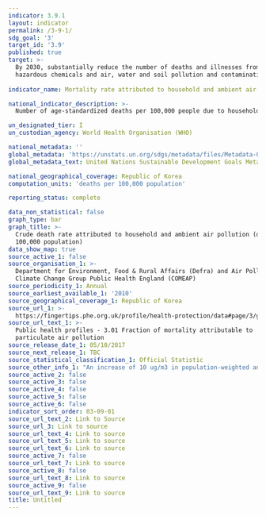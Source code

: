 ```yaml
---
indicator: 3.9.1
layout: indicator
permalink: /3-9-1/
sdg_goal: '3'
target_id: '3.9'
published: true
target: >-
  By 2030, substantially reduce the number of deaths and illnesses from
  hazardous chemicals and air, water and soil pollution and contamination
  
indicator_name: Mortality rate attributed to household and ambient air pollution

national_indicator_description: >-
  Number of age-standardized deaths per 100,000 people due to household and ambient air pollution 

un_designated_tier: I
un_custodian_agency: World Health Organisation (WHO)

national_metadata: ''
global_metadata: 'https://unstats.un.org/sdgs/metadata/files/Metadata-03-09-01.pdf'
global_metadata_text: United Nations Sustainable Development Goals Metadata (PDF 216 KB)

national_geographical_coverage: Republic of Korea
computation_units: 'deaths per 100,000 population'

reporting_status: complete

data_non_statistical: false
graph_type: bar
graph_title: >-
  Crude death rate attributed to household and ambient air pollution (deaths per
  100,000 population)
data_show_map: true
source_active_1: false
source_organisation_1: >-
  Department for Environment, Food & Rural Affairs (Defra) and Air Pollution and
  Climate Change Group Public Health England (COMEAP)
source_periodicity_1: Annual
source_earliest_available_1: '2010'
source_geographical_coverage_1: Republic of Korea
source_url_1: >-
  https://fingertips.phe.org.uk/profile/health-protection/data#page/3/gid/1000002/pat/6/par/E12000007/ati/102/are/E09000019/iid/30101/age/230/sex/4
source_url_text_1: >-
  Public health profiles - 3.01 Fraction of mortality attributable to
  particulate air pollution
source_release_date_1: 05/10/2017
source_next_release_1: TBC
source_statistical_classification_1: Official Statistic
source_other_info_1: "An increase of 10 ug/m3 in population-weighted annual average background concentration of\_PM2.5* is assumed to increase all-cause mortality rates by a unit relative risk (RR) factor of 1.06. For a population-weighted modelled annual average anthropogenic background PM2.5\_concentration x, RR is calculated as (1.06)(x/10)\_(COMEAP, 2010). The fraction of deaths attributable to\_PM2.5\_is expressed as a percentage, calculated as 100*(RR-1)/RR. Population-weighted annual average concentrations of anthropogenic PM2.5 were provided by AEA for all lower tier and unitary LAs within England. These were combined to produce figures at upper tier, regional and national level so that attributable fractions can be calculated at those scales also. The 2011 data for Cornwall and Isles of Scilly have been combined."
source_active_2: false
source_active_3: false
source_active_4: false
source_active_5: false
source_active_6: false
indicator_sort_order: 03-09-01
source_url_text_2: Link to Source
source_url_3: Link to source
source_url_text_4: Link to source
source_url_text_5: Link to source
source_url_text_6: Link to source
source_active_7: false
source_url_text_7: Link to source
source_active_8: false
source_url_text_8: Link to source
source_active_9: false
source_url_text_9: Link to source
title: Untitled
---
```

